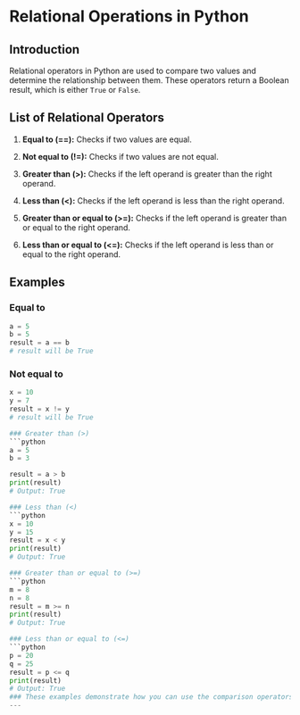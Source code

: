 # Relational Operations in Python

## Introduction

Relational operators in Python are used to compare two values and determine the relationship between them. These operators return a Boolean result, which is either `True` or `False`.

## List of Relational Operators

1. **Equal to (==):** Checks if two values are equal.

2. **Not equal to (!=):** Checks if two values are not equal.

3. **Greater than (>):** Checks if the left operand is greater than the right operand.

4. **Less than (<):** Checks if the left operand is less than the right operand.

5. **Greater than or equal to (>=):** Checks if the left operand is greater than or equal to the right operand.

6. **Less than or equal to (<=):** Checks if the left operand is less than or equal to the right operand.

## Examples

### Equal to

```python
a = 5
b = 5
result = a == b
# result will be True
```

### Not equal to

```python
x = 10
y = 7
result = x != y
# result will be True

### Greater than (>)
```python
a = 5
b = 3

result = a > b
print(result)
# Output: True

### Less than (<)
```python
x = 10
y = 15
result = x < y
print(result)
# Output: True

### Greater than or equal to (>=)
```python
m = 8
n = 8
result = m >= n
print(result)
# Output: True

### Less than or equal to (<=)
```python
p = 20
q = 25
result = p <= q
print(result)
# Output: True
### These examples demonstrate how you can use the comparison operators to evaluate whether a given condition is true or false based on the relationship between the operands.
---
